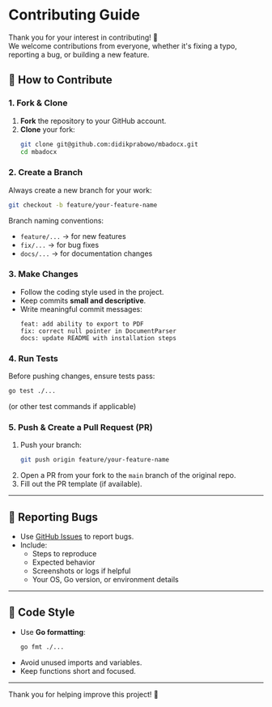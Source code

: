 # Contributing Guide

Thank you for your interest in contributing! 🎉  
We welcome contributions from everyone, whether it's fixing a typo, reporting a bug, or building a new feature.

## 📌 How to Contribute

### 1. Fork & Clone
1. **Fork** the repository to your GitHub account.
2. **Clone** your fork:
   ```bash
   git clone git@github.com:didikprabowo/mbadocx.git
   cd mbadocx
   ```

### 2. Create a Branch
Always create a new branch for your work:
```bash
git checkout -b feature/your-feature-name
```
Branch naming conventions:
- `feature/...` → for new features  
- `fix/...` → for bug fixes  
- `docs/...` → for documentation changes

### 3. Make Changes
- Follow the coding style used in the project.
- Keep commits **small and descriptive**.
- Write meaningful commit messages:
  ```
  feat: add ability to export to PDF
  fix: correct null pointer in DocumentParser
  docs: update README with installation steps
  ```

### 4. Run Tests
Before pushing changes, ensure tests pass:
```bash
go test ./...
```
(or other test commands if applicable)

### 5. Push & Create a Pull Request (PR)
1. Push your branch:
   ```bash
   git push origin feature/your-feature-name
   ```
2. Open a PR from your fork to the `main` branch of the original repo.
3. Fill out the PR template (if available).

---

## 🐞 Reporting Bugs
- Use [GitHub Issues](../../issues) to report bugs.
- Include:
  - Steps to reproduce
  - Expected behavior
  - Screenshots or logs if helpful
  - Your OS, Go version, or environment details

---

## 📜 Code Style
- Use **Go formatting**:
  ```bash
  go fmt ./...
  ```
- Avoid unused imports and variables.
- Keep functions short and focused.

---

Thank you for helping improve this project! 🚀
